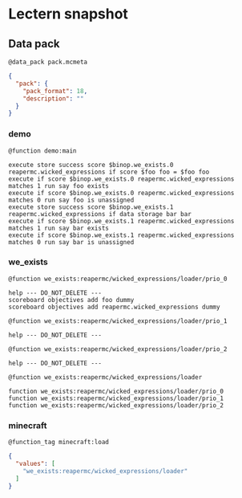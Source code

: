 # Lectern snapshot

## Data pack

`@data_pack pack.mcmeta`

```json
{
  "pack": {
    "pack_format": 18,
    "description": ""
  }
}
```

### demo

`@function demo:main`

```mcfunction
execute store success score $binop.we_exists.0 reapermc.wicked_expressions if score $foo foo = $foo foo
execute if score $binop.we_exists.0 reapermc.wicked_expressions matches 1 run say foo exists
execute if score $binop.we_exists.0 reapermc.wicked_expressions matches 0 run say foo is unassigned
execute store success score $binop.we_exists.1 reapermc.wicked_expressions if data storage bar bar
execute if score $binop.we_exists.1 reapermc.wicked_expressions matches 1 run say bar exists
execute if score $binop.we_exists.1 reapermc.wicked_expressions matches 0 run say bar is unassigned
```

### we_exists

`@function we_exists:reapermc/wicked_expressions/loader/prio_0`

```mcfunction
help --- DO_NOT_DELETE ---
scoreboard objectives add foo dummy
scoreboard objectives add reapermc.wicked_expressions dummy
```

`@function we_exists:reapermc/wicked_expressions/loader/prio_1`

```mcfunction
help --- DO_NOT_DELETE ---
```

`@function we_exists:reapermc/wicked_expressions/loader/prio_2`

```mcfunction
help --- DO_NOT_DELETE ---
```

`@function we_exists:reapermc/wicked_expressions/loader`

```mcfunction
function we_exists:reapermc/wicked_expressions/loader/prio_0
function we_exists:reapermc/wicked_expressions/loader/prio_1
function we_exists:reapermc/wicked_expressions/loader/prio_2
```

### minecraft

`@function_tag minecraft:load`

```json
{
  "values": [
    "we_exists:reapermc/wicked_expressions/loader"
  ]
}
```
